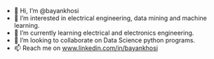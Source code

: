 - 👋 Hi, I’m @bayankhosi
- 👀 I’m interested in electrical engineering, data mining and machine learning.
- 🌱 I’m currently learning electrical and electronics engineering.
- 💞️ I’m looking to collaborate on Data Science python programs.
- 📫 Reach me on www.linkedin.com/in/bayankhosi

<!---
bayankhosi/bayankhosi is a ✨ special ✨ repository because its `README.md` (this file) appears on your GitHub profile.
You can click the Preview link to take a look at your changes.
--->
